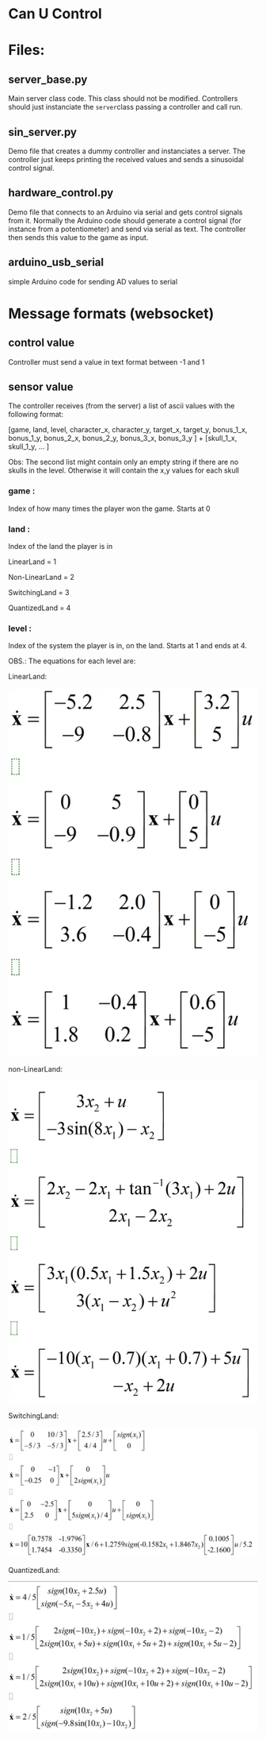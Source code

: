 # Can U Control

# Files:

## server_base.py

Main server class code. This class should not be modified. Controllers should just instanciate the `server`class passing a controller and call run.

## sin_server.py

Demo file that creates a dummy controller and instanciates a server. The controller just keeps printing the received values and sends a sinusoidal control signal.

## hardware_control.py

Demo file that connects to an Arduino via serial and gets control signals from it. Normally the Arduino code should generate a control signal (for instance from a potentiometer) and send via serial as text. The controller then sends this value to the game as input.

## arduino_usb_serial

simple Arduino code for sending AD values to serial

# Message formats (websocket)

## control value

Controller must send a value in text format between -1 and 1

## sensor value

The controller receives (from the server) a list of ascii values with the following format:

[game, land, level, character_x, character_y, target_x, target_y, bonus_1_x, bonus_1_y,  bonus_2_x, bonus_2_y, bonus_3_x, bonus_3_y ] + [skull_1_x, skull_1_y, ... ]

Obs: The second list might contain only an empty string if there are no skulls in the level. Otherwise it will contain the x,y values for each skull

### game :

Index of how many times the player won the game. Starts at 0

### land :

Index of the land the player is in

LinearLand = 1

Non-LinearLand = 2

SwitchingLand = 3

QuantizedLand = 4

### level :

Index of the system the player is in, on the land. Starts at 1 and ends at 4.

OBS.: The equations for each level are:

LinearLand:

![LinearLand](imgs/l1.png)

non-LinearLand:

![non-LinearLand](imgs/l2.png)

SwitchingLand:

![SwitchingLand](imgs/l3.png)

QuantizedLand:

![QuantizedLand](imgs/l4.png)

